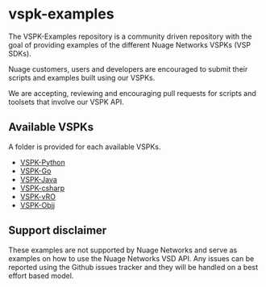 # vspk-examples

The VSPK-Examples repository is a community driven repository with the goal of providing examples of the different Nuage Networks VSPKs (VSP SDKs).

Nuage customers, users and developers are encouraged to submit their scripts and examples built using our VSPKs.

We are accepting, reviewing and encouraging pull requests for scripts and toolsets that involve our VSPK API.

## Available VSPKs

A folder is provided for each available VSPKs.

* [VSPK-Python](https://github.com/nuagenetworks/vspk-python)
* [VSPK-Go](https://github.com/nuagenetworks/vspk-go)
* [VSPK-Java](https://github.com/nuagenetworks/vspk-java)
* [VSPK-csharp](https://github.com/nuagenetworks/vspk-csharp)
* [VSPK-vRO](https://github.com/nuagenetworks/vspk-vro)
* [VSPK-Objj](https://github.com/nuagenetworks/vspk-objj)

## Support disclaimer

These examples are not supported by Nuage Networks and serve as examples on how to use the Nuage Networks VSD API. Any issues can be reported using the Github issues tracker and they will be handled on a best effort based model.

